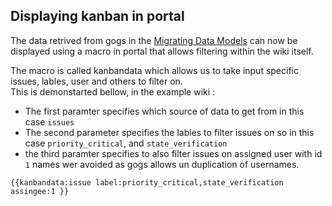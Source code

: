 ## Displaying kanban in portal 

The data retrived from gogs in the [Migrating Data Models](Walkthrough/Models/Migrating_data_from_gogs.md)
can now be displayed using a macro in portal that allows filtering within the wiki itself.

The macro is called kanbandata which allows us to take input specific issues, lables, user and others to filter on.  
This is demonstarted bellow, in the example wiki :
 - The first paramter specifies which source of data to get from in this case `issues`
 - The second parameter specifies the lables to filter  issues on so in this case `priority_critical`, and  `state_verification`
 - the third paramter specifies to also filter issues  on assigned user with id `1` names wer avoided as gogs allows un duplication of usernames.
```
{{kanbandata:issue label:priority_critical,state_verification assingee:1 }}
```



